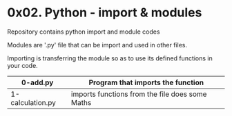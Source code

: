 # 0x02. Python - import & modules

Repository contains python import and module codes

Modules are '.py' file that can be import and used in other files. 

Importing is transferring the module so as to use its defined functions in your code.

| 0-add.py | Program that imports the function |
| -------- | --------------------------------- |
| 1-calculation.py | imports functions from the file does some Maths | 
